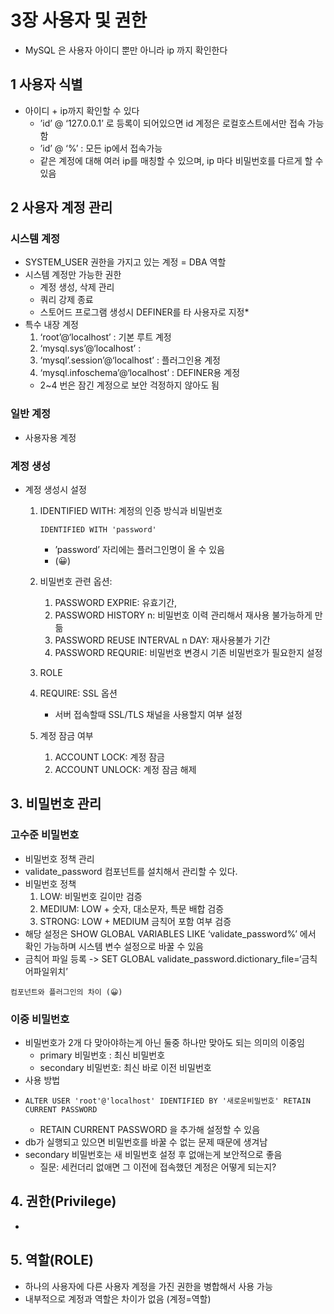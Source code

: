 # 3장 사용자 및 권한
- MySQL 은 사용자 아이디 뿐만 아니라 ip 까지 확인한다
## 1 사용자 식별
- 아이디 + ip까지 확인할 수 있다
    - ’id’ @ ‘127.0.0.1’ 로 등록이 되어있으면 id 계정은 로컬호스트에서만 접속 가능함
    - ’id’ @ ‘%’ :  모든 ip에서 접속가능
    - 같은 계정에 대해 여러 ip를 매칭할 수 있으며, ip 마다 비밀번호를 다르게 할 수 있음
## 2 사용자 계정 관리
###  시스템 계정
- SYSTEM_USER 권한을 가지고 있는 계정 = DBA 역할
- 시스템 계정만 가능한 권한
    - 계정 생성, 삭제 관리
    - 쿼리 강제 종료
    - 스토어드 프로그램 생성시 DEFINER를 타 사용자로 지정*
- 특수 내장 계정
    1. ‘root’@‘localhost’ : 기본 루트 계정
    2. ‘mysql.sys’@‘localhost’ :
    3. ‘mysql’.session’@‘localhost’ : 플러그인용 계정
    4. ‘mysql.infoschema’@‘localhost’ : DEFINER용 계정
    - 2~4 번은 잠긴 계정으로 보안 걱정하지 않아도 됨
### 일반 계정
- 사용자용 계정
### 계정 생성
- 계정 생성시 설정
    1. IDENTIFIED WITH: 계정의 인증 방식과 비밀번호
       ```
       IDENTIFIED WITH 'password'
       ```
        - ’password’ 자리에는 플러그인명이 올 수 있음
        - (😀)

    2. 비밀번호 관련 옵션:
        1. PASSWORD EXPRIE: 유효기간,
        2. PASSWORD HISTORY n: 비밀번호 이력 관리해서 재사용 불가능하게 만듦
        3. PASSWORD REUSE INTERVAL n DAY: 재사용불가 기간
        4. PASSWORD REQURIE: 비밀번호 변경시 기존 비밀번호가 필요한지 설정
    3. ROLE
    4. REQUIRE: SSL 옵션
        - 서버 접속할때 SSL/TLS 채널을 사용할지 여부 설정
    5. 계정 잠금 여부
        1. ACCOUNT LOCK: 계정 잠금
        2. ACCOUNT UNLOCK: 계정 잠금 해제

## 3. 비밀번호 관리
### 고수준 비밀번호
- 비밀번호 정책 관리
- validate_password 컴포넌트를 설치해서 관리할 수 있다.
- 비밀번호 정책
    1. LOW: 비밀번호 길이만 검증
    2. MEDIUM: LOW + 숫자, 대소문자, 특문 배합 검증
    3. STRONG: LOW + MEDIUM 금칙어 포함 여부 검증
- 해당 설정은 SHOW GLOBAL VARIABLES LIKE ‘validate_password%’ 에서 확인 가능하며 시스템 변수 설정으로 바꿀 수 있음
- 금칙어 파일 등록 -> SET GLOBAL validate_password.dictionary_file=‘금칙어파일위치’
```
컴포넌트와 플러그인의 차이 (😀)
```

### 이중 비밀번호
- 비밀번호가 2개 다 맞아야하는게 아닌 둘중 하나만 맞아도 되는 의미의 이중임
    - primary 비밀번호 : 최신 비밀번호
    - secondary 비밀번호: 최신 바로 이전 비밀번호
- 사용 방법
- ```
  ALTER USER 'root'@'localhost' IDENTIFIED BY '새로운비밀번호' RETAIN CURRENT PASSWORD
  ```
    - RETAIN CURRENT PASSWORD 을 추가해 설정할 수 있음
- db가 실행되고 있으면 비밀번호를 바꿀 수 없는 문제 때문에 생겨남
- secondary 비밀번호는 새 비밀번호 설정 후 없애는게 보안적으로 좋음
    - 질문: 세컨더리 없애면 그 이전에 접속했던 계정은 어떻게 되는지?
## 4. 권한(Privilege)
- 
## 5. 역할(ROLE)
- 하나의 사용자에 다른 사용자 계정을 가진 권한을 병합해서 사용 가능
- 내부적으로 계정과 역할은 차이가 없음 (계정=역할)
